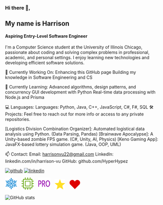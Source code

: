 ### Hi there 👋, 
## My name is Harrison
#### Aspiring Entry-Level Software Engineer
I'm a Computer Science student at the University of Illinois Chicago, passionate about coding and solving complex problems in professional, academic, and personal settings. I enjoy learning new technologies and developing efficient software solutions.

🔭 Currently Working On:
Enhancing this GitHub page
Building my knowledge in Software Engineering and CS

🌱 Currently Learning:
Advanced algorithms, design patterns, and concurrency
GUI development with Python
Real-time data processing with Node.js and Prisma

💻 Languages:
Languages: Python, Java, C++, JavaScript, C#, F#, SQL
🛠 Projects:
Feel free to reach out for more info or access to any private repositories.

[Logistics Division Combination Organizer]: Automated logistical data analysis using Python. (Data Parsing, Pandas)
[Brainwave Apocalypse]: A Unity-based zombie FPS game. (C#, Unity, AI, Physics)
[Keno Gaming App]: JavaFX-based lottery simulation game. (Java, OOP, UML)

📫 Contact:
Email: harrisonvu22@gmail.com
LinkedIn: linkedin.com/in/harrison-vu
GitHub: github.com/HyperHypez


[<img src='https://cdn.jsdelivr.net/npm/simple-icons@3.0.1/icons/github.svg' alt='github' height='40'>](https://github.com/hyperhypez)  [<img src='https://cdn.jsdelivr.net/npm/simple-icons@3.0.1/icons/linkedin.svg' alt='linkedin' height='40'>](https://www.linkedin.com/in/harrison-vu-4bb376207/)  

<a href='https://archiveprogram.github.com/'><img src='https://raw.githubusercontent.com/acervenky/animated-github-badges/master/assets/acbadge.gif' width='40' height='40'></a> <a href='https://docs.github.com/en/developers'><img src='https://raw.githubusercontent.com/acervenky/animated-github-badges/master/assets/devbadge.gif' width='40' height='40'></a> <a href='https://github.com/pricing'><img src='https://raw.githubusercontent.com/acervenky/animated-github-badges/master/assets/pro.gif' width='40' height='40'></a> <a href='https://stars.github.com/'><img src='https://raw.githubusercontent.com/acervenky/animated-github-badges/master/assets/starbadge.gif' width='35' height='35'></a> <a href='https://docs.github.com/en/github/supporting-the-open-source-community-with-github-sponsors'><img src='https://raw.githubusercontent.com/acervenky/animated-github-badges/master/assets/sponsorbadge.gif' width='35' height='35'></a> 

![GitHub stats](https://github-readme-stats.vercel.app/api?username=hyperhypez&show_icons=true&count_private=true)  

